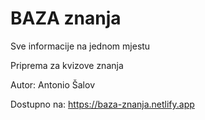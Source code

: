 # BAZA znanja

Sve informacije na jednom mjestu

Priprema za kvizove znanja

Autor: Antonio Šalov

Dostupno na: https://baza-znanja.netlify.app
